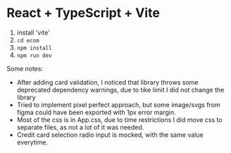 # React + TypeScript + Vite

1. install 'vite'
2. `cd ecom`
3. `npm install`
4. `npm run dev`

Some notes:

- After adding card validation, I noticed that library throws some deprecated dependency warnings, due to tike limit I did not change the library
- Tried to implement pixel perfect approach, but some image/svgs from figma could have been exported with 1px error margin.
- Most of the css is in App.css, due to time restrictions I did move css to separate files, as not a lot of it was needed.
- Credit card selection radio input is mocked, with the same value everytime.
